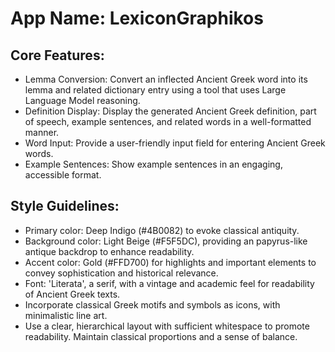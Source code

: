 # **App Name**: LexiconGraphikos

## Core Features:

- Lemma Conversion: Convert an inflected Ancient Greek word into its lemma and related dictionary entry using a tool that uses Large Language Model reasoning. 
- Definition Display: Display the generated Ancient Greek definition, part of speech, example sentences, and related words in a well-formatted manner.
- Word Input: Provide a user-friendly input field for entering Ancient Greek words.
- Example Sentences: Show example sentences in an engaging, accessible format.

## Style Guidelines:

- Primary color: Deep Indigo (#4B0082) to evoke classical antiquity. 
- Background color: Light Beige (#F5F5DC), providing an papyrus-like antique backdrop to enhance readability.
- Accent color: Gold (#FFD700) for highlights and important elements to convey sophistication and historical relevance.
- Font: 'Literata', a serif, with a vintage and academic feel for readability of Ancient Greek texts. 
- Incorporate classical Greek motifs and symbols as icons, with minimalistic line art.
- Use a clear, hierarchical layout with sufficient whitespace to promote readability. Maintain classical proportions and a sense of balance.
